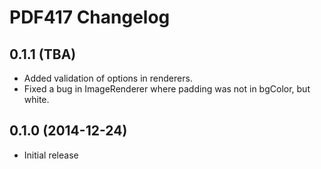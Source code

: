 PDF417 Changelog
================

0.1.1 (TBA)
-----------

* Added validation of options in renderers.
* Fixed a bug in ImageRenderer where padding was not in bgColor, but white.

0.1.0 (2014-12-24)
------------------

* Initial release
